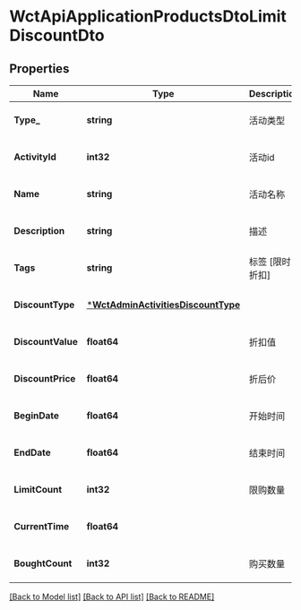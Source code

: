 # WctApiApplicationProductsDtoLimitDiscountDto

## Properties
Name | Type | Description | Notes
------------ | ------------- | ------------- | -------------
**Type_** | **string** | 活动类型 | [optional] [default to null]
**ActivityId** | **int32** | 活动id | [optional] [default to null]
**Name** | **string** | 活动名称 | [optional] [default to null]
**Description** | **string** | 描述 | [optional] [default to null]
**Tags** | **string** | 标签 [限时折扣] | [optional] [default to null]
**DiscountType** | [***WctAdminActivitiesDiscountType**](WCT.Admin.Activities.DiscountType.md) |  | [optional] [default to null]
**DiscountValue** | **float64** | 折扣值 | [optional] [default to null]
**DiscountPrice** | **float64** | 折后价 | [optional] [default to null]
**BeginDate** | **float64** | 开始时间 | [optional] [default to null]
**EndDate** | **float64** | 结束时间 | [optional] [default to null]
**LimitCount** | **int32** | 限购数量 | [optional] [default to null]
**CurrentTime** | **float64** |  | [optional] [default to null]
**BoughtCount** | **int32** | 购买数量 | [optional] [default to null]

[[Back to Model list]](../README.md#documentation-for-models) [[Back to API list]](../README.md#documentation-for-api-endpoints) [[Back to README]](../README.md)

